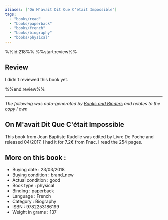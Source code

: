 ```yaml
---
aliases: ["On M'avait Dit Que C'était Impossible"] 
tags: 
  - "books/read" 
  - "books/paperback" 
  - "books/french"
  - "books/biography"
  - "books/physical"
---
```

%%id:218%%
%%start:review%%
## Review
I didn't reviewed this book yet. 

%%end:review%%

---
_The following was auto-generated by [Books and Binders](Books%20and%20Binders.md) and relates to the copy I own_
## On M'avait Dit Que C'était Impossible
This book from Jean Baptiste Rudelle was edited by Livre De Poche and released 04/2017. I had it for 7.2€ from Fnac. I read the 254 pages.

## More on this book :
- Buying date : 23/03/2018
- Buying condition : brand_new
- Actual condition : good
- Book type : physical
- Binding : paperback
- Language : French
- Category : Biography
- ISBN : 9782253186199
- Weight in grams : 137
